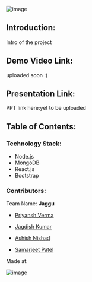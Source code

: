 ![image](https://user-images.githubusercontent.com/76893116/164933946-86e378d5-b400-479e-9e78-413c39536938.png)

<h2>Introduction:</h2>

Intro of the project

 <h2>Demo Video Link:</h2>
uploaded soon :)

<h2>Presentation Link:</h2>
PPT link here:yet to be uploaded

<h2>Table of Contents:</h2>
<h3>Technology Stack:</h3>
<ul>
  <li>Node.js</li>
<li>MongoDB</li>
  <li> React.js</li>
  <li> Bootstrap</li>
  </ul>
<h3>
Contributors:</h3>
  Team Name: <b>Jaggu</b>

* [Priyansh Verma](https://github.com/priyanshv03)

* [Jagdish Kumar](https://github.com/jagdish4501)

* [Ashish Nishad](https://github.com/AshishNishad9801)

* [Samarjeet Patel](https://github.com/samar-jeet)

Made at:

![image](https://user-images.githubusercontent.com/76893116/164933939-c3d95083-91ee-4244-9328-a01ce2409bb8.png)
